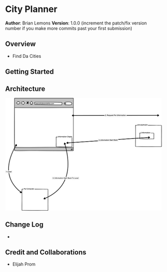 # City Planner

**Author**: Brian Lemons
**Version**: 1.0.0 (increment the patch/fix version number if you make more commits past your first submission)

## Overview

- Find Da Cities

## Getting Started
<!-- What are the steps that a user must take in order to build this app on their own machine and get it running? -->

## Architecture

![WireFrame](./src/img/NewWireframs.png)

## Change Log

- 

## Credit and Collaborations

- Elijah Prom